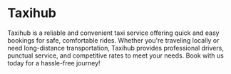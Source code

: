# Taxihub
Taxihub is a reliable and convenient taxi service offering quick and easy bookings for safe, comfortable rides. Whether you're traveling locally or need long-distance transportation, Taxihub provides professional drivers, punctual service, and competitive rates to meet your needs. Book with us today for a hassle-free journey!

